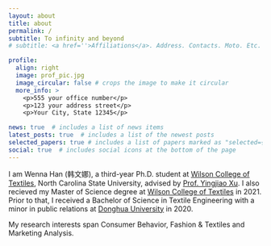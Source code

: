 ```yaml
---
layout: about
title: about
permalink: /
subtitle: To infinity and beyond
# subtitle: <a href=''>Affiliations</a>. Address. Contacts. Moto. Etc.

profile:
  align: right
  image: prof_pic.jpg
  image_circular: false # crops the image to make it circular
  more_info: >
    <p>555 your office number</p>
    <p>123 your address street</p>
    <p>Your City, State 12345</p>

news: true  # includes a list of news items
latest_posts: true  # includes a list of the newest posts
selected_papers: true # includes a list of papers marked as "selected={true}"
social: true  # includes social icons at the bottom of the page
---
```


<!-- Write your biography here. Tell the world about yourself. Link to your favorite [subreddit](http://reddit.com). You can put a picture in, too. The code is already in, just name your picture `prof_pic.jpg` and put it in the `img/` folder.

Put your address / P.O. box / other info right below your picture. You can also disable any of these elements by editing `profile` property of the YAML header of your `_pages/about.md`. Edit `_bibliography/papers.bib` and Jekyll will render your [publications page](/al-folio/publications/) automatically.

Link to your social media connections, too. This theme is set up to use [Font Awesome icons](https://fontawesome.com/) and [Academicons](https://jpswalsh.github.io/academicons/), like the ones below. Add your Facebook, Twitter, LinkedIn, Google Scholar, or just disable all of them. -->

I am Wenna Han (韩文娜), a third-year Ph.D. student at [Wilson College of Textiles](https://textiles.ncsu.edu/tatm/), North Carolina State University, advised by [Prof. Yingjiao Xu](https://textiles.ncsu.edu/people/yxu11/). I also recieved my Master of Science degree at [Wilson College of Textiles](https://textiles.ncsu.edu/tatm/) in 2021. Prior to that, I received a Bachelor of Science in Textile Engineering with a minor in public relations at [Donghua University](https://english.dhu.edu.cn/) in 2020.

My research interests span Consumer Behavior, Fashion & Textiles and Marketing Analysis.